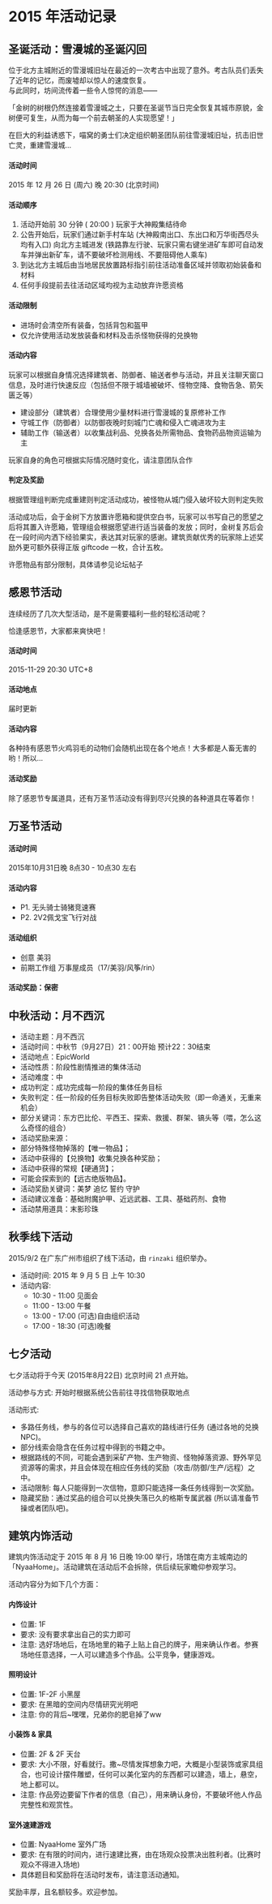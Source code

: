 # 2015 年活动记录

## 圣诞活动：雪漫城的圣诞闪回

位于北方主城附近的雪漫城旧址在最近的一次考古中出现了意外。考古队员们丢失了近年的记忆，而废墟却以惊人的速度恢复。  
与此同时，坊间流传着一些令人惊愕的消息——

「金树的树根仍然连接着雪漫城之土，只要在圣诞节当日完全恢复其城市原貌，金树便可复生，从而为每一个前去朝圣的人实现愿望！」

在巨大的利益诱惑下，喵窝的勇士们决定组织朝圣团队前往雪漫城旧址，抗击旧世亡灵，重建雪漫城...

#### 活动时间

2015 年 12 月 26 日 (周六) 晚 20:30 (北京时间)

#### 活动顺序

1. 活动开始前 30 分钟 ( 20:00 ) 玩家于大神殿集结待命
2. 公告开始后，玩家们通过新手村车站 (大神殿南出口、东出口和万华街西尽头均有入口) 向北方主城进发 (铁路靠左行驶、玩家只需右键坐进矿车即可自动发车并弹出新矿车，请不要破坏检测用线、不要阻碍他人乘车)
3. 到达北方主城后由当地居民放置路标指引前往活动准备区域并领取初始装备和材料
4. 任何手段提前去往活动区域均视为主动放弃许愿资格

#### 活动限制

- 进场时会清空所有装备，包括背包和盔甲
- 仅允许使用活动发放装备和材料及击杀怪物获得的兑换物

#### 活动内容

玩家可以根据自身情况选择建筑者、防御者、输送者参与活动，并且关注聊天窗口信息，及时进行快速反应（包括但不限于城墙被破坏、怪物空降、食物告急、箭矢匮乏等）

- 建设部分（建筑者）合理使用少量材料进行雪漫城的复原修补工作
- 守城工作（防御者）以防御夜晚时刻城门亡魂和侵入亡魂进攻为主
- 辅助工作（输送者）以收集战利品、兑换各处所需物品、食物药品物资运输为主

玩家自身的角色可根据实际情况随时变化，请注意团队合作

#### 判定及奖励

根据管理组判断完成重建则判定活动成功，被怪物从城门侵入破坏较大则判定失败

活动成功后，会于金树下方放置许愿箱和提供空白书，玩家可以书写自己的愿望之后将其置入许愿箱，管理组会根据愿望进行适当装备的发放；同时，金树复苏后会在一段时间内洒下经验果实，表达其对玩家的感谢。建筑贡献优秀的玩家除上述奖励外更可额外获得正版 giftcode 一枚，合计五枚。

许愿物品有部分限制，具体请参见论坛帖子

## 感恩节活动

连续经历了几次大型活动，是不是需要福利一些的轻松活动呢？

恰逢感恩节，大家都来爽快吧！

#### 活动时间

2015-11-29 20:30 UTC+8

#### 活动地点

届时更新

#### 活动内容

各种持有感恩节火鸡羽毛的动物们会随机出现在各个地点！大多都是人畜无害的哟！所以...

#### 活动奖励

除了感恩节专属道具，还有万圣节活动没有得到尽兴兑换的各种道具在等着你！

## 万圣节活动

#### 活动时间

2015年10月31日晚 8点30 - 10点30 左右

#### 活动内容

  - P1. 无头骑士骑猪竞速赛
  - P2. 2V2佩戈宝飞行对战

#### 活动组织

  - 创意 美羽
  - 前期工作组 万事屋成员（17/美羽/风筝/rin）

#### 活动奖励：保密

## 中秋活动：月不西沉

- 活动主题：月不西沉
- 活动时间：中秋节（9月27日）21：00开始 预计22：30结束
- 活动地点：EpicWorld
- 活动性质：阶段性剧情推进的集体活动
- 活动难度：中
- 成功判定：成功完成每一阶段的集体任务目标
- 失败判定：任一阶段的任务目标失败即告整体活动失败（即一命通关，无重来机会）
- 部分关键词：东方巴比伦、平西王、探索、救援、群架、镐头等（喂，怎么这么奇怪的组合）
- 活动奖励来源：
- 部分特殊怪物掉落的【唯一物品】；
- 活动中获得的【兑换物】收集兑换各种奖励；
- 活动中获得的常规【硬通货】；
- 可能会探索到的【远古绝版物品】。
- 活动奖励关键词：美梦 追忆 誓约 守护
- 活动建议准备：基础附魔护甲、近远武器、工具、基础药剂、食物
- 活动禁用道具：末影珍珠

## 秋季线下活动

2015/9/2 在广东广州市组织了线下活动，由 `rinzaki` 组织举办。

- 活动时间: 2015 年 9 月 5 日 上午 10:30
- 活动内容:
  - 10:30 - 11:00 见面会
  - 11:00 - 13:00 午餐
  - 13:00 - 17:00 (可选)自由组织活动
  - 17:00 - 18:30 (可选)晚餐

## 七夕活动

七夕活动将于今天 (2015年8月22日) 北京时间 21 点开始。

活动参与方式: 开始时根据系统公告前往寻找信物获取地点

活动形式:

- 多路任务线，参与的各位可以选择自己喜欢的路线进行任务 (通过各地的兑换NPC)。
- 部分线索会隐含在任务过程中得到的书籍之中。
- 根据路线的不同，可能会遇到采矿产物、生产物资、怪物掉落资源、野外罕见资源等的需求，并且会体现在相应任务线的奖励（攻击/防御/生产/远程）之中。
- 活动限制: 每人只能得到一次信物，意即只能选择一条任务线得到一次奖励。
- 隐藏奖励：通过奖品的组合可以兑换失落已久的格斯专属武器 (所以请准备节操或者团队吧)。

## 建筑内饰活动

建筑内饰活动定于 2015 年 8 月 16 日晚 19:00 举行，场馆在南方主城南边的「NyaaHome」。活动建筑在活动后不会拆除，供后续玩家瞻仰参观学习。

活动内容分为如下几个方面：

#### 内饰设计

- 位置: 1F
- 要求: 没有要求拿出自己的实力即可
- 注意: 选好场地后，在场地里的箱子上贴上自己的牌子，用来确认作者。参赛场地任意选择，一人可以建造多个作品。公平竞争，健康游戏。

#### 照明设计

- 位置: 1F-2F 小黑屋
- 要求: 在黑暗的空间内尽情研究光明吧
- 注意: 你的背后~嘿嘿，兄弟你的肥皂掉了ww

#### 小装饰 & 家具

- 位置: 2F & 2F 天台
- 要求: 大小不限，好看就行。撒~尽情发挥想象力吧，大概是小型装饰或家具组合，也可设计摆件雕塑，任何可以美化室内的东西都可以建造，墙上，悬空，地上都可以。
- 注意: 作品旁边要留下作者的信息（自己），用来确认身份，不要破坏他人作品完整性和观赏性。

#### 室外速建游戏

- 位置: NyaaHome 室外广场
- 要求: 在有限的时间内，进行速建比赛，由在场观众投票决出胜利者。(比赛时观众不得进入场地)
- 具体题目和奖励将在活动时发布，请注意活动通知。

奖励丰厚，且名额较多。欢迎参加。
